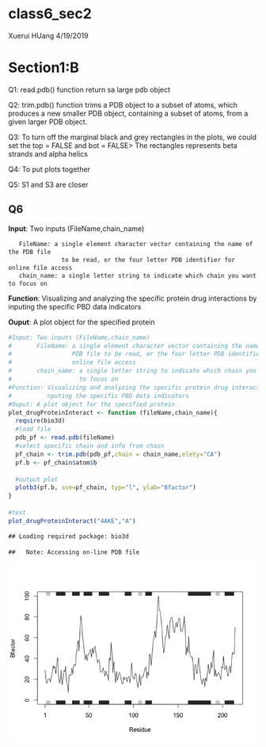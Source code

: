 class6\_sec2
================
Xuerui HUang
4/19/2019

# Section1:B

Q1: read.pdb() function return sa large pdb object

Q2: trim.pdb() function trims a PDB object to a subset of atoms, which
produces a new smaller PDB object, containing a subset of atoms, from a
given larger PDB object.

Q3: To turn off the marginal black and grey rectangles in the plots, we
could set the top = FALSE and bot = FALSE\> The rectangles represents
beta strands and alpha helics

Q4: To put plots together

Q5: S1 and S3 are closer

## Q6

**Input**: Two inputs
(FileName,chain\_name)

``` 
   FileName: a single element character vector containing the name of the PDB file 
               to be read, or the four letter PDB identifier for online file access
   chain_name: a single letter string to indicate which chain you want to focus on
```

**Function**: Visualizing and analyzing the specific protein drug
interactions by inputing the specific PBD data indicators

**Ouput**: A plot object for the specified protein

``` r
#Input: Two inputs (FileName,chain_name)
#       FileName: a single element character vector containing the name of the 
#                 PDB file to be read, or the four letter PDB identifier for 
#                 online file access
#       chain_name: a single letter string to indicate which chain you want 
#                   to focus on
#Function: Visualizing and analyzing the specific protein drug interactions by i
#          nputing the specific PBD data indicators
#Ouput: A plot object for the specified protein
plot_drugProteinInteract <- function (fileName,chain_name){
  require(bio3d)
  #load file
  pdb_pf <- read.pdb(fileName)
  #select specific chain and info from chain
  pf_chain <- trim.pdb(pdb_pf,chain = chain_name,elety="CA")
  pf.b <- pf_chain$atom$b
  
  #output plot
  plotb3(pf.b, sse=pf_chain, typ="l", ylab="Bfactor")
}

#test
plot_drugProteinInteract("4AKE","A")
```

    ## Loading required package: bio3d

    ##   Note: Accessing on-line PDB file

![](Class6_hw_files/figure-gfm/unnamed-chunk-1-1.png)<!-- -->
